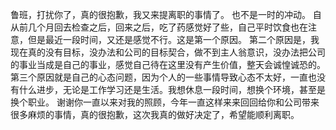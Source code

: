 鲁班，打扰你了，真的很抱歉，我又来提离职的事情了。
也不是一时的冲动。
自从前几个月回去检查之后，回来之后，吃了药感觉好了些，自己平时饮食也在注意，但是最近一段时间，又还是感觉不行。这是第一个原因。
第二个原因是，我现在真的没有目标，没办法和公司的目标契合，做不到主人翁意识，没办法把公司的事业当成是自己的事业，感觉自己待在这里没有产生价值，整天会诚惶诚恐的。
第三个原因就是自己的心态问题，因为个人的一些事情导致心态不太好，一直也没有什么进步，无论是工作学习还是生活。我想休息一段时间，想换个环境，甚至是换个职业。
谢谢你一直以来对我的照顾，今年一直这样来来回回给你和公司带来很多麻烦的事情，真的很抱歉，这次我真的做好决定了，希望能顺利离职。